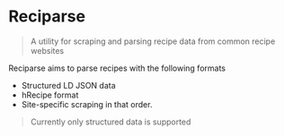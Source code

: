 # Reciparse

> A utility for scraping and parsing recipe data from common recipe websites

Reciparse aims to parse recipes with the following formats
 - Structured LD JSON data
 - hRecipe format
 - Site-specific scraping
in that order.

> Currently only structured data is supported